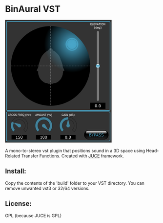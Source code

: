 # BinAural VST
![](screenshot.png?raw=true)

A mono-to-stereo vst plugin that positions sound in a 3D space using Head-Related Transfer Functions.
Created with [JUCE](http://www.juce.com/) framework.

## Install:
Copy the contents of the 'build' folder to your VST directory. You can remove unwanted vst3 or 32/64 versions.

## License:
GPL (because JUCE is GPL)
